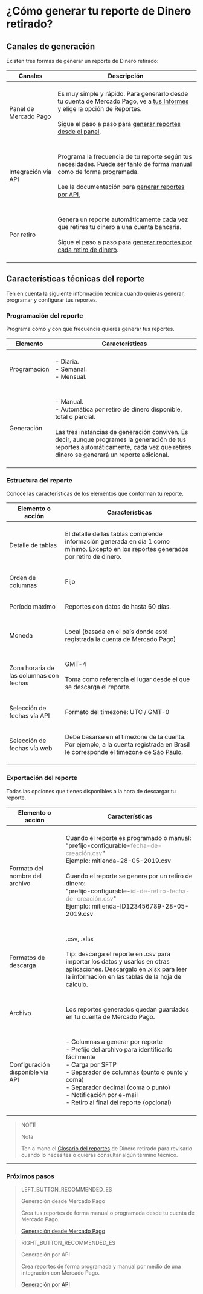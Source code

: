 
# ¿Cómo generar tu reporte de Dinero retirado?


## Canales de generación

Existen tres formas de generar un reporte de Dinero retirado:

| Canales | Descripción |
| --- | --- |
| Panel de Mercado Pago | <br/>Es muy simple y rápido. Para generarlo desde tu cuenta de Mercado Pago, ve a [tus Informes](https://www.mercadopago.com.ar/balance/reports) y elige la opción de Reportes.<br/><br/>Sigue el paso a paso para [generar reportes desde el panel](https://www.mercadopago[FAKER][URL][DOMAIN]/developers/es/guides/manage-account/reports/available-money/panel).<br/><br/> |
| Integración vía API | <br/>Programa la frecuencia de tu reporte según tus necesidades. Puede ser tanto de forma manual como de forma programada.<br/><br/>Lee la documentación para [generar reportes por API.](https://www.mercadopago[FAKER][URL][DOMAIN]/developers/es/guides/manage-account/reports/available-money/api) <br/><br/> |
| Por retiro | <br/>Genera un reporte automáticamente cada vez que retires tu dinero a una cuenta bancaria.<br/><br/>Sigue el paso a paso para [generar reportes por cada retiro de dinero](https://www.mercadopago[FAKER][URL][DOMAIN]/developers/es/guides/manage-account/reports/available-money/withdrawal).<br/><br/> |


## Características técnicas del reporte

Ten en cuenta la siguiente información técnica cuando quieras generar, programar y configurar tus reportes.

### Programación del reporte

Programa cómo y con qué frecuencia quieres generar tus reportes.


| Elemento | Características |
| --- | --- |
| Programacion | <br/>- Diaria.<br/> - Semanal.<br/>- Mensual. <br/><br/> |
| Generación | <br/>- Manual.<br/> - Automática por retiro de dinero disponible, total o parcial. <br/><br/>Las tres instancias de generación conviven. Es decir, aunque programes la generación de tus reportes automáticamente, cada vez que retires dinero se generará un reporte adicional.<br/> <br/> |


### Estructura del reporte

Conoce las características de los elementos que conforman tu reporte.


| Elemento o acción | Características |
| --- | --- |
| Detalle de tablas | <br/>El detalle de las tablas comprende información generada en día 1 como mínimo. Excepto en los reportes generados por retiro de dinero. <br/> <br/> |
| Orden de columnas |<br/> Fijo <br/> <br/> |
| Período máximo | <br/> Reportes con datos de hasta 60 días. <br/> <br/> |
| Moneda | <br/> Local (basada en el país donde esté registrada la cuenta de Mercado Pago) <br/> <br/> |
| Zona horaria de las columnas con fechas | <br/> GMT-4 <br/> <br/> Toma como referencia el lugar desde el que se descarga el reporte. <br/> <br/> |
| Selección de fechas vía API |<br/> Formato del timezone: UTC / GMT-0 <br/> <br/> |
| Selección de fechas vía web | <br/> Debe basarse en el timezone de la cuenta. <br/>Por ejemplo, a la cuenta registrada en Brasil le corresponde el timezone de São Paulo. <br/> <br/> |


### Exportación del reporte

Todas las opciones que tienes disponibles a la hora de descargar tu reporte.

| Elemento o acción | Características |
| --- | --- |
| Formato del nombre del archivo | <br/>Cuando el reporte es programado o manual:<br/> "prefijo-configurable-<span style='color:#999999;'>fecha-de-creación.csv</span>" <br/> Ejemplo: mitienda-28-05-2019.csv <br/><br/> Cuando el reporte se genera por un retiro de dinero: <br/> "prefijo-configurable-<span style='color:#999999;'>id-de-retiro-fecha-de-creación.csv</span>"<br/> Ejemplo: mitienda-ID123456789-28-05-2019.csv <br/> <br/> |
| Formatos de descarga | <br/>.csv, .xlsx <br/><br/>Tip: descarga el reporte en .csv para importar los datos y usarlos en otras aplicaciones. Descárgalo en .xlsx para leer la información en las tablas de la hoja de cálculo. <br/><br/> |
| Archivo | <br/>Los reportes generados quedan guardados en tu cuenta de Mercado Pago.<br/><br/> |
| Configuración disponible vía API | <br/>- Columnas a generar por reporte<br/> - Prefijo del archivo para identificarlo fácilmente<br/> - Carga por SFTP<br/> - Separador de columnas (punto o punto y coma)<br/> - Separador decimal (coma o punto)<br/> - Notificación por e-mail<br/> - Retiro al final del reporte (opcional) <br/><br/> |



> NOTE
>
> Nota
>
> Ten a mano el [Glosario del reportes](https://www.mercadopago[FAKER][URL][DOMAIN]/developers/es/guides/manage-account/reports/available-money/glossary) de Dinero retirado para revisarlo cuando lo necesites o quieras consultar algún término técnico.

<hr/>

### Próximos pasos

> LEFT_BUTTON_RECOMMENDED_ES
>
> Generación desde Mercado Pago  
>
> Crea tus reportes de forma manual o programada desde tu cuenta de Mercado Pago.
>
> [Generación desde Mercado Pago](https://www.mercadopago[FAKER][URL][DOMAIN]/developers/es/guides/manage-account/reports/available-money/panel)

> RIGHT_BUTTON_RECOMMENDED_ES
>
> Generación por API
>
> Crea reportes de forma programada y manual por medio de una integración con Mercado Pago.
>
> [Generación por API](https://www.mercadopago[FAKER][URL][DOMAIN]/developers/es/guides/manage-account/reports/available-money/api)
